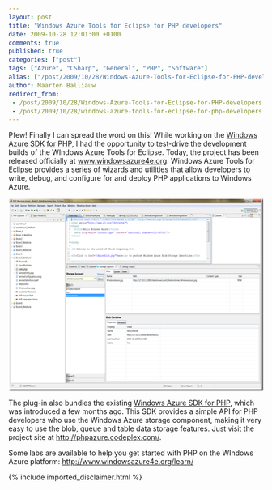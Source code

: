 ```yaml
---
layout: post
title: "Windows Azure Tools for Eclipse for PHP developers"
date: 2009-10-28 12:01:00 +0100
comments: true
published: true
categories: ["post"]
tags: ["Azure", "CSharp", "General", "PHP", "Software"]
alias: ["/post/2009/10/28/Windows-Azure-Tools-for-Eclipse-for-PHP-developers.aspx", "/post/2009/10/28/windows-azure-tools-for-eclipse-for-php-developers.aspx"]
author: Maarten Balliauw
redirect_from:
 - /post/2009/10/28/Windows-Azure-Tools-for-Eclipse-for-PHP-developers.aspx
 - /post/2009/10/28/windows-azure-tools-for-eclipse-for-php-developers.aspx
---
```

<p>Pfew! Finally I can spread the word on this! While working on the <a href="http://phpazure.codeplex.com" target="_blank">Windows Azure SDK for PHP</a>, I had the opportunity to test-drive the development builds of the WIndows Azure Tools for Eclipse. Today, the project has been released officially at <a href="http://www.windowsazure4e.org">www.windowsazure4e.org</a>. Windows Azure Tools for Eclipse provides a series of wizards and utilities that allow developers to write, debug, and configure for and deploy PHP applications to Windows Azure.</p>
<p><a href="/images/image_18.png"><img style="border-bottom: 0px; border-left: 0px; margin: 5px auto; display: block; float: none; border-top: 0px; border-right: 0px" title="image" src="/images/image_thumb_6.png" border="0" alt="image" width="632" height="382" /></a></p>
<p>The plug-in also bundles the existing <a href="http://blogs.msdn.com/interoperability/archive/2009/07/07/july-ctp-of-php-sdk-for-windows-azure-released-and-support-in-zend-framework.aspx">Windows Azure SDK for PHP</a>, which was introduced a few months ago. This SDK provides a simple API for PHP developers who use the Windows Azure storage component, making it very easy to use the blob, queue and table data storage features. Just visit the project site at <a href="http://phpazure.codeplex.com/">http://phpazure.codeplex.com/</a>.</p>
<p>Some labs are available to help you get started with PHP on the WIndows Azure platform: <a title="http://www.windowsazure4e.org/learn/" href="http://www.windowsazure4e.org/learn/">http://www.windowsazure4e.org/learn/</a></p>

{% include imported_disclaimer.html %}

